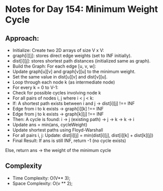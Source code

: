 # Notes for Day 154: Minimum Weight Cycle

## Approach:

- Initialize: Create two 2D arrays of size V x V:
- graph[i][j]: stores direct edge weights (set to INF initially).
- dist[i][j]: stores shortest path distances (initialized same as graph).
- Build the Graph: For each edge [u, v, w]:
- Update graph[u][v] and graph[v][u] to the minimum weight.
- Set the same value in dist[u][v] and dist[v][u].
- Loop through each node k (as intermediate node)
- For every k = 0 to V-1:
- Check for possible cycles involving node k
- For all pairs of nodes i, j where i < j < k:
- If: A shortest path exists between i and j → dist[i][j] !== INF
- Edge from i to k exists → graph[i][k] !== INF
- Edge from j to k exists → graph[k][j] !== INF
- Then: A cycle is found: i → j (existing path) → j → k → k → i
- Update ans = min(ans, cycleWeight)
- Update shortest paths using Floyd-Warshall
- For all pairs i, j: Update: dist[i][j] = min(dist[i][j], dist[i][k] + dist[k][j])
- Final Result: If ans is still INF, return -1 (no cycle exists)

Else, return ans → the weight of the minimum cycle

## Complexity

- Time Complexity: O(V\*\* 3);
- Space Complexity: O(v \*\* 2);

